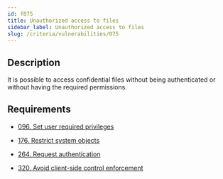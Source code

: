 ```yaml
---
id: f075
title: Unauthorized access to files
sidebar_label: Unauthorized access to files
slug: /criteria/vulnerabilities/075
---
```


## Description

It is possible to access confidential files
without being authenticated
or without having the required permissions.

## Requirements

- [096. Set user required privileges](/criteria/requirements/authorization/096)

- [176. Restrict system objects](/criteria/requirements/data/176)

- [264. Request authentication](/criteria/requirements/authentication/264)

- [320. Avoid client-side control enforcement](/criteria/requirements/architecture/320)
